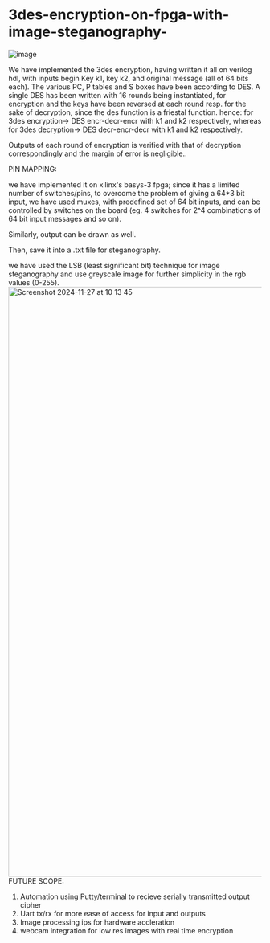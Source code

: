 # 3des-encryption-on-fpga-with-image-steganography-
![image](https://github.com/user-attachments/assets/750e0ae9-54ff-4bd5-8ab1-b9367c1e931a)


We have implemented the 3des encryption, having written it all on verilog hdl, with inputs begin Key k1, key k2, and original message (all of 64 bits each). The various PC, P tables and S boxes have been according to DES. A single DES has been written with 16 rounds being instantiated, for encryption and the keys have been reversed at each round resp. for the sake of decryption, since the des function is a friestal function. 
hence: for 3des encryption-> DES encr-decr-encr with k1 and k2 respectively, whereas for 3des decryption-> DES decr-encr-decr with k1 and k2 respectively.

Outputs of each round of encryption is verified with that of decryption correspondingly and the margin of error is negligible..

PIN MAPPING:

we have implemented it on xilinx's basys-3 fpga; since it has a limited number of switches/pins, to overcome the problem of giving a 64*3 bit input, we have used muxes, with predefined set of 64 bit inputs, and can be controlled by switches on the board (eg. 4 switches for 2^4 combinations of 64 bit input messages and so on). 

Similarly, output can be drawn as well.

Then, save it into a .txt file for steganography.

we have used the LSB (least significant bit) technique for image steganography and use greyscale image for further simplicity in the rgb values (0-255).
<img width="1175" alt="Screenshot 2024-11-27 at 10 13 45" src="https://github.com/user-attachments/assets/d8c68643-551b-421a-831c-729f90e57829">
FUTURE SCOPE: 
1) Automation using Putty/terminal to recieve serially transmitted output cipher
2) Uart tx/rx for more ease of access for input and outputs
3) Image processing ips for hardware accleration
4) webcam integration for low res images with real time encryption


